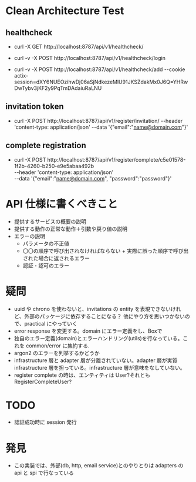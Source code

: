 # Clean Architecture Test

## healthcheck

- curl -X GET http://localhost:8787/api/v1/healthcheck/

- curl -v -X POST http://localhost:8787/api/v1/healthcheck/login

- curl -v -X POST http://localhost:8787/api/v1/healthcheck/add --cookie actix-session=dXY6NUEOzihwDj06aSjNdkezeMlU91JKSZdakMx0J6Q=YHRwDwTybv3jKF2y9PqTmDAdaiuRaLNU

## invitation token

- curl -X POST http://localhost:8787/api/v1/register/invitation/ --header 'content-type: application/json' --data '{"email":"name@domain.com"}'

## complete registration

- curl -X POST http://localhost:8787/api/v1/register/complete/c5e01578-1f2b-4260-b250-e9e5abaa492b \
  --header 'content-type: application/json' \
  --data '{"email":"name@domain.com", "password":"password"}'

# API 仕様に書くべきこと

- 提供するサービスの概要の説明
- 提供する動作の正常な動作＋引数や戻り値の説明
- エラーの説明
  - パラメータの不正値
  - 〇〇の順序で呼び出されなければならない + 実際に誤った順序で呼び出された場合に返されるエラー
  - 認証・認可のエラー

# 疑問

- uuid や chrono を使わないと、invitations の entity を表現できないけれど、外部のパッケージに依存することになる？
  他にやり方を思いつかないので、practical にやっていく
- error response を変更する。domain にエラー定義をし、Box<dyn Error>で
- 独自のエラー定義(domain)とエラーハンドリング(utils)を行なっている。これを common/error に集約する.
- argon2 のエラーを列挙するかどうか
- infrastructure 層と adapter 層が分離されていない。adapter 層が実質 infrastructure 層を担っている。infrastructure 層が意味をなしていない。
- register complete の時は、エンティティは User?それとも RegisterCompleteUser?

# TODO

- 認証成功時に session 発行

# 発見

- この実装では、外部(db, http, email service)とのやりとりは adapters の api と spi で行なっている
